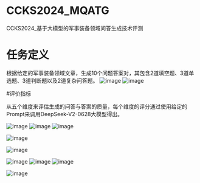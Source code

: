 # CCKS2024_MQATG
CCKS2024_基于大模型的军事装备领域问答生成技术评测
# 任务定义
根据给定的军事装备领域文章，生成10个问题答案对，其包含2道填空题、3道单选题、3道判断题以及2道复杂问答题。
![image](https://github.com/user-attachments/assets/9cc1f4dd-166e-4572-b075-81196f065959)
![image](https://github.com/user-attachments/assets/2a17f1bb-66c1-4395-a37e-1a5c5582a5aa)

#评价指标

从五个维度来评估生成的问答与答案的质量，每个维度的评分通过使用给定的Prompt来调用DeepSeek-V2-0628大模型得出。

![image](https://github.com/user-attachments/assets/da486c31-5537-4c38-91dc-1a0c5691c445)
![image](https://github.com/user-attachments/assets/d208e2c5-3bf1-43d9-82dd-d40182e4e5a8)
![image](https://github.com/user-attachments/assets/6f91d6a5-bc14-4e76-aee5-12b271060896)

![image](https://github.com/user-attachments/assets/01d5c92d-b735-4718-bf0e-2813a67975b0)

![image](https://github.com/user-attachments/assets/69a3976f-4439-44cf-8fd0-b4d60fe2142e)

![image](https://github.com/user-attachments/assets/21a636b5-ba73-419e-92de-3aba90cd3a34)
![image](https://github.com/user-attachments/assets/8035eb84-ffa9-4e9b-ad2b-ce5a3660f7d4)
![image](https://github.com/user-attachments/assets/d64e6075-5246-4043-8453-80db838ef11b)


![image](https://github.com/user-attachments/assets/b7c49f7f-6932-4967-b8aa-b5155774249c)
